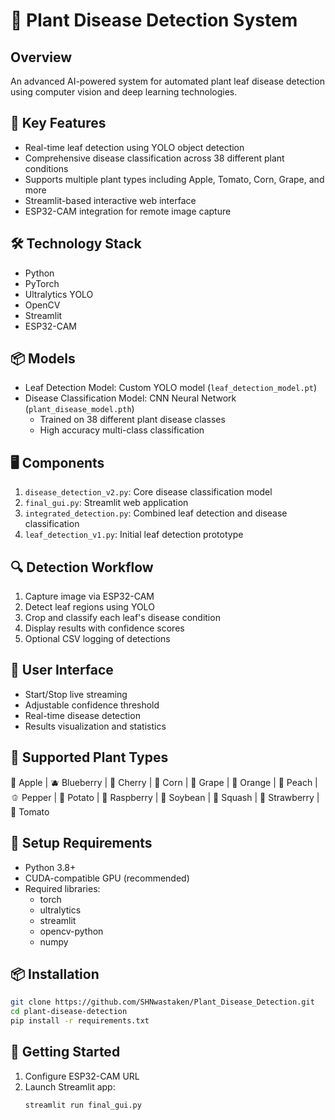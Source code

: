 # 🌿 Plant Disease Detection System

## Overview
An advanced AI-powered system for automated plant leaf disease detection using computer vision and deep learning technologies.

## 🚀 Key Features
- Real-time leaf detection using YOLO object detection
- Comprehensive disease classification across 38 different plant conditions
- Supports multiple plant types including Apple, Tomato, Corn, Grape, and more
- Streamlit-based interactive web interface
- ESP32-CAM integration for remote image capture

## 🛠 Technology Stack
- Python
- PyTorch
- Ultralytics YOLO
- OpenCV
- Streamlit
- ESP32-CAM

## 📦 Models
- Leaf Detection Model: Custom YOLO model (`leaf_detection_model.pt`)
- Disease Classification Model: CNN Neural Network (`plant_disease_model.pth`)
  - Trained on 38 different plant disease classes
  - High accuracy multi-class classification

## 🖥 Components
1. `disease_detection_v2.py`: Core disease classification model
2. `final_gui.py`: Streamlit web application
3. `integrated_detection.py`: Combined leaf detection and disease classification
4. `leaf_detection_v1.py`: Initial leaf detection prototype

## 🔍 Detection Workflow
1. Capture image via ESP32-CAM
2. Detect leaf regions using YOLO
3. Crop and classify each leaf's disease condition
4. Display results with confidence scores
5. Optional CSV logging of detections

## 🌈 User Interface
- Start/Stop live streaming
- Adjustable confidence threshold
- Real-time disease detection
- Results visualization and statistics

## 🌈 Supported Plant Types
🍎 Apple | 🫐 Blueberry | 🍒 Cherry | 🌽 Corn | 🍇 Grape | 🍊 Orange | 🍑 Peach | 🫑 Pepper | 🥔 Potato | 🍇 Raspberry | 🌱 Soybean | 🥒 Squash | 🍓 Strawberry | 🍅 Tomato

## 🔧 Setup Requirements
- Python 3.8+
- CUDA-compatible GPU (recommended)
- Required libraries:
  - torch
  - ultralytics
  - streamlit
  - opencv-python
  - numpy

## 📦 Installation
```bash
git clone https://github.com/SHNwastaken/Plant_Disease_Detection.git
cd plant-disease-detection
pip install -r requirements.txt
```

## 🚀 Getting Started
1. Configure ESP32-CAM URL
2. Launch Streamlit app:
   ```bash
   streamlit run final_gui.py
   ```
